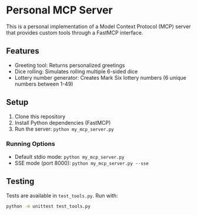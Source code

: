 # Personal MCP Server

This is a personal implementation of a Model Context Protocol (MCP) server that provides custom tools through a FastMCP interface.

## Features
- Greeting tool: Returns personalized greetings
- Dice rolling: Simulates rolling multiple 6-sided dice
- Lottery number generator: Creates Mark Six lottery numbers (6 unique numbers between 1-49)

## Setup
1. Clone this repository
2. Install Python dependencies (FastMCP)
3. Run the server: `python my_mcp_server.py`

### Running Options
- Default stdio mode: `python my_mcp_server.py`
- SSE mode (port 8000): `python my_mcp_server.py --sse`

## Testing
Tests are available in `test_tools.py`. Run with:
```bash
python -m unittest test_tools.py
